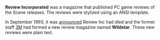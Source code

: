 **Review Incorporated** was a magazine that published PC game reviews of the Scene releases. The reviews were stylized using an ANSI template.

In September 1993, it was [announced](/f/b730b92) Review Inc had died and the former staff [3M](https://demozoo.org/sceners/123568/) had formed a new review magazine named **Wildstar**. These new reviews were plain text.